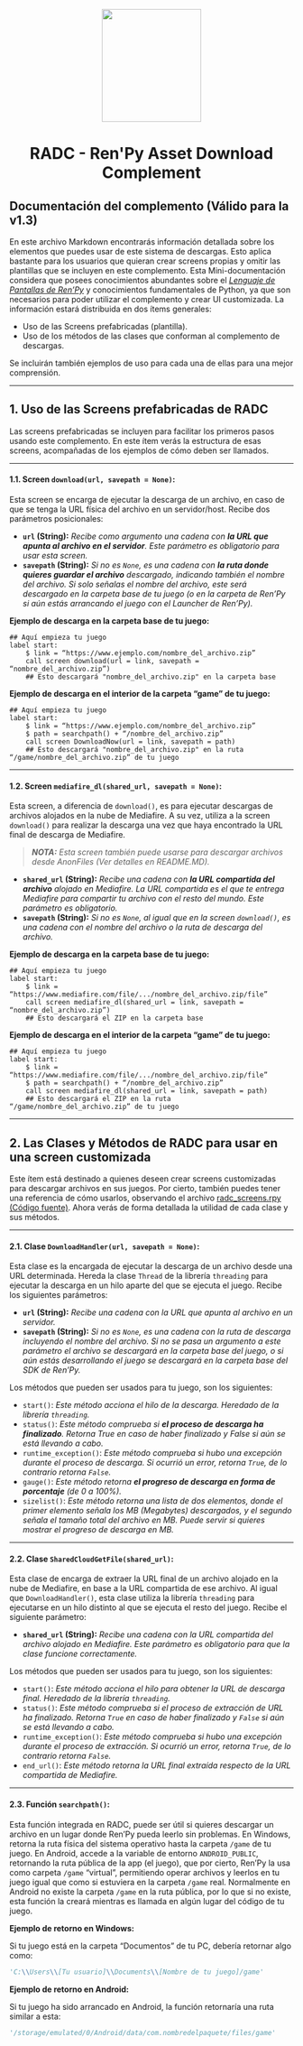 <p align="center">
  <img width="176" height="200" src="https://user-images.githubusercontent.com/77955772/184478128-93046a80-f326-43c9-9960-efdcd61f03b6.png">
</p>

<h1 align = "center"> RADC - Ren'Py Asset Download Complement </h1>

## Documentación del complemento (Válido para la v1.3)

En este archivo Markdown encontrarás información detallada sobre los elementos que puedes usar de este sistema de descargas. Esto aplica bastante para los usuarios que quieran crear screens propias y omitir las plantillas que se incluyen en este complemento.
Esta Mini-documentación considera que posees conocimientos abundantes sobre el <ins>_Lenguaje de Pantallas de Ren’Py_</ins> y conocimientos fundamentales de Python, ya que son necesarios para poder utilizar el complemento y crear UI customizada.
La información estará distribuida en dos ítems generales:

- Uso de las Screens prefabricadas (plantilla).
- Uso de los métodos de las clases que conforman al complemento de descargas.

Se incluirán también ejemplos de uso para cada una de ellas para una mejor comprensión.

---

## 1. Uso de las Screens prefabricadas de RADC

Las screens prefabricadas se incluyen para facilitar los primeros pasos usando este complemento. En este ítem verás la estructura de esas screens, acompañadas de los ejemplos de cómo deben ser llamados.

------

#### 1.1. Screen `download(url, savepath = None)`:

Esta screen se encarga de ejecutar la descarga de un archivo, en caso de que se tenga la URL física del archivo en un servidor/host. Recibe dos parámetros posicionales:

- **`url` (String):** _Recibe como argumento una cadena con **la URL que apunta al archivo en el servidor**. Este parámetro es obligatorio para usar esta screen._
- **`savepath` (String):** _Si no es `None`, es una cadena con **la ruta donde quieres guardar el archivo** descargado, indicando también el nombre del archivo. Si solo señalas el nombre del archivo, este será descargado en la carpeta base de tu juego (o en la carpeta de Ren’Py si aún estás arrancando el juego con el Launcher de Ren’Py)._

**Ejemplo de descarga en la carpeta base de tu juego:**

```renpy
## Aquí empieza tu juego
label start:
    $ link = “https://www.ejemplo.com/nombre_del_archivo.zip”
    call screen download(url = link, savepath = “nombre_del_archivo.zip”)
    ## Esto descargará "nombre_del_archivo.zip" en la carpeta base
```

**Ejemplo de descarga en el interior de la carpeta “game” de tu juego:**

```renpy
## Aquí empieza tu juego
label start:
    $ link = “https://www.ejemplo.com/nombre_del_archivo.zip”
    $ path = searchpath() + “/nombre_del_archivo.zip”
    call screen DownloadNow(url = link, savepath = path)
    ## Esto descargará "nombre_del_archivo.zip" en la ruta “/game/nombre_del_archivo.zip” de tu juego
```

------

#### 1.2. Screen `mediafire_dl(shared_url, savepath = None)`:

Esta screen, a diferencia de `download()`, es para ejecutar descargas de archivos alojados en la nube de Mediafire. A su vez, utiliza a la screen `download()` para realizar la descarga una vez que haya encontrado la URL final de descarga de Mediafire.

> _**NOTA:** Esta screen también puede usarse para descargar archivos desde AnonFiles (Ver detalles en README.MD)._

- **`shared_url` (String):** _Recibe una cadena con **la URL compartida del archivo** alojado en Mediafire. La URL compartida es el que te entrega Mediafire para compartir tu archivo con el resto del mundo. Este parámetro es obligatorio._
- **`savepath` (String):** _Si no es `None`, al igual que en la screen `download()`, es una cadena con el nombre del archivo o la ruta de descarga del archivo._

**Ejemplo de descarga en la carpeta base de tu juego:**

```renpy
## Aquí empieza tu juego
label start:
    $ link = “https://www.mediafire.com/file/.../nombre_del_archivo.zip/file”
    call screen mediafire_dl(shared_url = link, savepath = “nombre_del_archivo.zip”)
    ## Esto descargará el ZIP en la carpeta base
```

**Ejemplo de descarga en el interior de la carpeta “game” de tu juego:**

```renpy
## Aquí empieza tu juego
label start:
    $ link = “https://www.mediafire.com/file/.../nombre_del_archivo.zip/file”
    $ path = searchpath() + “/nombre_del_archivo.zip”
    call screen mediafire_dl(shared_url = link, savepath = path)
    ## Esto descargará el ZIP en la ruta “/game/nombre_del_archivo.zip” de tu juego
```

---

## 2. Las Clases y Métodos de RADC para usar en una screen customizada

Este ítem está destinado a quienes deseen crear screens customizadas para descargar archivos en sus juegos. Por cierto, también puedes tener una referencia de cómo usarlos, observando el archivo [radc_screens.rpy (Código fuente)](https://github.com/CharlieFuu69/RenPy_Asset_Download_Complement/blob/59e9f1630a06daf9b2b933fcb1a5d159fef95f37/radc/radc_screens.rpy).
Ahora verás de forma detallada la utilidad de cada clase y sus métodos.

------

#### 2.1. Clase `DownloadHandler(url, savepath = None)`:

Esta clase es la encargada de ejecutar la descarga de un archivo desde una URL determinada. Hereda la clase `Thread` de la librería `threading` para ejecutar la descarga en un hilo aparte del que se ejecuta el juego.
Recibe los siguientes parámetros:

- **`url` (String):** _Recibe una cadena con la URL que apunta al archivo en un servidor._
- **`savepath` (String):** _Si no es `None`, es una cadena con la ruta de descarga incluyendo el nombre del archivo. Si no se pasa un argumento a este parámetro el archivo se descargará en la carpeta base del juego, o si aún estás desarrollando el juego se descargará en la carpeta base del SDK de Ren’Py._

Los métodos que pueden ser usados para tu juego, son los siguientes:

- `start()`: _Este método acciona el hilo de la descarga. Heredado de la librería `threading`._
- `status()`: _Este método comprueba si **el proceso de descarga ha finalizado**. Retorna True en caso de haber finalizado y False si aún se está llevando a cabo._
- `runtime_exception()`: _Este método comprueba si hubo una excepción durante el proceso de descarga. Si ocurrió un error, retorna `True`, de lo contrario retorna `False`._
- `gauge()`: _Este método retorna **el progreso de descarga en forma de porcentaje** (de 0 a 100%)._
- `sizelist()`: _Este método retorna una lista de dos elementos, donde el primer elemento señala los MB (Megabytes) descargados, y el segundo señala el tamaño total del archivo en MB. Puede servir si quieres mostrar el progreso de descarga en MB._

------

#### 2.2. Clase `SharedCloudGetFile(shared_url)`:

Esta clase de encarga de extraer la URL final de un archivo alojado en la nube de Mediafire, en base a la URL compartida de ese archivo. Al igual que `DownloadHandler()`, esta clase utiliza la librería `threading` para ejecutarse en un hilo distinto al que se ejecuta el resto del juego.
Recibe el siguiente parámetro:

- **`shared_url` (String):** _Recibe una cadena con la URL compartida del archivo alojado en Mediafire. Este parámetro es obligatorio para que la clase funcione correctamente._

Los métodos que pueden ser usados para tu juego, son los siguientes:

- `start()`: _Este método acciona el hilo para obtener la URL de descarga final. Heredado de la librería `threading`._
- `status()`: _Este método comprueba si el proceso de extracción de URL ha finalizado. Retorna `True` en caso de haber finalizado y `False` si aún se está llevando a cabo._
- `runtime_exception()`: _Este método comprueba si hubo una excepción durante el proceso de extracción. Si ocurrió un error, retorna `True`, de lo contrario retorna `False`._
- `end_url()`: _Este método retorna la URL final extraída respecto de la URL compartida de Mediafire._

------

#### 2.3. Función `searchpath()`:

Esta función integrada en RADC, puede ser útil si quieres descargar un archivo en un lugar donde Ren’Py pueda leerlo sin problemas.
En Windows, retorna la ruta física del sistema operativo hasta la carpeta `/game` de tu juego.
En Android, accede a la variable de entorno `ANDROID_PUBLIC`, retornando la ruta pública de la app (el juego), que por cierto, Ren’Py la usa como carpeta `/game` “virtual”, permitiendo operar archivos y leerlos en tu juego igual que como si estuviera en la carpeta `/game` real.
Normalmente en Android no existe la carpeta `/game`  en la ruta pública, por lo que si no existe, esta función la creará mientras es llamada en algún lugar del código de tu juego.

**Ejemplo de retorno en Windows:**

Si tu juego está en la carpeta “Documentos” de tu PC, debería retornar algo como:

```python
'C:\\Users\\[Tu usuario]\\Documents\\[Nombre de tu juego]/game'
```

**Ejemplo de retorno en Android:**

Si tu juego ha sido arrancado en Android, la función retornaría una ruta similar a esta:

```python
'/storage/emulated/0/Android/data/com.nombredelpaquete/files/game'
```

